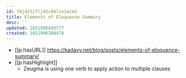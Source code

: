 ```yaml
---
id: 74jdz5jflj41c66lsn2acm2
title: Elements of Eloquence Summary
desc: ''
updated: 1651996493777
created: 1651996380478
---
```


- [[p.hasURL]] https://kadavy.net/blog/posts/elements-of-eloquence-summary/
- [[p.hasHighlight]] 
  - Zeugma is using one verb to apply action to multiple clauses
